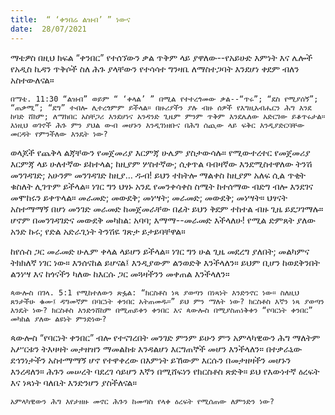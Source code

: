 ```yaml
---
title:  “ ‘ቀንበሬ ልዝብ’ ” ነውና
date:  28/07/2021
---
```


ማቴዎስ በዚህ ክፍል “ቀንበር” የተሰኘውን ቃል ጥቅም ላይ ያዋለው--የአይሁድ እምነት እና ሌሎች የአዲስ ኪዳን ጥቅሶች ስለ ሕጉ ያላቸውን የተሳሳተ ግንዛቤ ለማስተጋባት እንደሆነ ቀደም ብለን አስተውለናል።

`በማቴ. 11:30 “ልዝብ” ወይም “ ‘ቀላል’ ” በሚል የተተረጎመው ቃል--“ጥሩ”; “ደስ የሚያሰኝ”; “ጠቃሚ”; “ደግ” ተብሎ ሊተረጎምም ይችላል። በዙሪያችን ያሉ ብዙ ሰዎች የእግዚአብሔርን ሕግ እንደ ከባድ ሸክም; ለማክበር አስቸጋሪ እንደሆነና አንዳንድ ጊዜም ምንም ጥቅም እንደሌለው አድርገው ይቆጥሩታል። እነዚህ ወገኖች ሕጉ ምን ያህል ውብ መሆኑን እንዲገነዘቡና በሕግ ሰጪው ላይ ፍቅር እንዲያድርባቸው መርዳት የምንችለው እንዴት ነው?`

ወላጆች የጨቅላ ልጃቸውን የመጀመሪያ እርምጃ ሁሌም ያስታውሳሉ። የሚውተረተር የመጀመሪያ እርምጃ ላይ ሁለተኛው ይከተላል; ከዚያም ሦስተኛው; ሲቀጥል ባብዛኛው እንደሚስተዋለው ትንሽ መንገዳገድ; አሁንም መንገዳገድ ከዚያ… ዱብ! ይህን ተከትሎ ማልቀስ ከዚያም አለፍ ሲል ጥቂት ቁስለት ሊገጥም ይችላል። ነገር ግን ህፃኑ አንዴ የመንቀሳቀስ ስሜት ከተሰማው ብድግ ብሎ እንደገና መሞከሩን ይቀጥላል። መራመድ; መውደቅ; መነሣት; መራመድ; መውደቅ; መነሣት። ህፃናት አስተማማኝ በሆነ መንገድ መራመድ ከመጀመራቸው በፊት ይህን ቅደም ተከተል ብዙ ጊዜ ይደጋገማሉ። ሆኖም በመንገዳገድና መውደቅ መካከል: አባባ; እማማ--መራመድ እችላለሁ! የሚል ድምጸት ያለው አንድ ኩሩ; የድል አድራጊነት ትንሽዬ ገጽታ ይታይባቸዋል።

ከየሱስ ጋር መራመድ ሁሌም ቀላል ላይሆን ይችላል። ነገር ግን ሁል ጊዜ መደረግ ያለበት; መልካምና ትክክለኛ ነገር ነው። እንሰናከል ይሆናል፤ እንዲያውም ልንወድቅ እንችላለን። ይህም ቢሆን ከወደቅንበት ልንነሣ እና ከጎናችን ካለው ከእርሱ ጋር መጓዛችንን መቀጠል እንችላለን።

`ጳውሎስ በገላ. 5:1 የሚከተለውን ጽፏል: “ክርስቶስ ነጻ ያወጣን በነጻነት እንድንኖር ነው። ስለዚህ ጸንታችሁ ቁሙ፤ ዳግመኛም በባርነት ቀንበር አትጠመዱ።” ይህ ምን ማለት ነው? ክርስቶስ እኛን ነጻ ያወጣን እንዴት ነው? ክርስቶስ እንድንሸከም በሚጠይቀን ቀንበር እና ጳውሎስ በሚያስጠነቅቀን “የባርነት ቀንበር” መካከል ያለው ልዩነት ምንድነው?`

ጳውሎስ “የባርነት ቀንበር” ብሎ የተናገረበት መንገድ ምንም ይሁን ምን አምላካዊውን ሕግ ማለትም አሥርቱን ትእዛዛት መታዘዝን ማመልከቱ እንዳልሆነ እርግጠኞች መሆን እንችላለን። በተቃራኒው ደኅንነታችን አስተማማኝ ሆኖ የተዋቀረው በእምነት ይኸውም እርሱን በመታዘዛችን መሆኑን እንረዳለን። ሕጉን መሠረት ባደረገ ሳይሆን እኛን በሚሸፍነን የክርስቶስ ጽድቅ። ይህ የእውነተኛ ዕረፍት እና ነጻነት ባለቤት እንድንሆን ያስችለናል።

`አምላካዊውን ሕግ እየታዘዙ መኖር ሕጉን ከመጣስ የላቀ ዕረፍት የሚሰጠው ለምንድን ነው?`